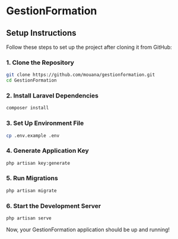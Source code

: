 # GestionFormation

## Setup Instructions

Follow these steps to set up the project after cloning it from GitHub:

### 1. Clone the Repository
```bash
git clone https://github.com/mouana/gestionformation.git
cd GestionFormation
```

### 2. Install Laravel Dependencies
```bash
composer install
```

### 3. Set Up Environment File
```bash
cp .env.example .env
```

### 4. Generate Application Key
```bash
php artisan key:generate
```

### 5. Run Migrations
```bash
php artisan migrate
```

### 6. Start the Development Server
```bash
php artisan serve
```

Now, your GestionFormation application should be up and running!
